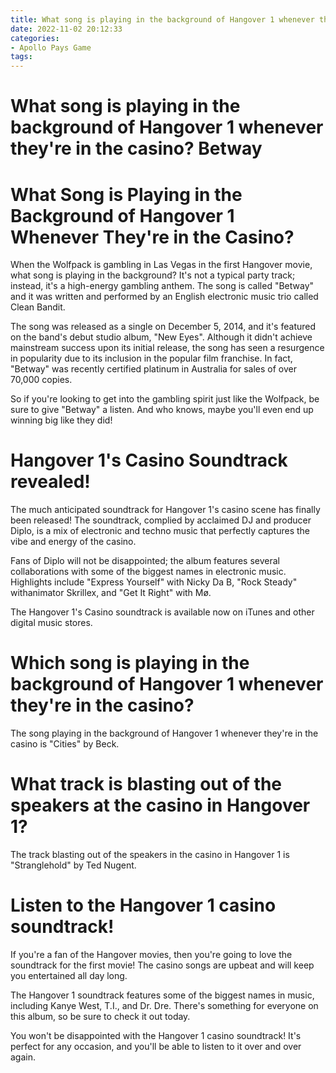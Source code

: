 ```yaml
---
title: What song is playing in the background of Hangover 1 whenever they're in the casino Betway 
date: 2022-11-02 20:12:33
categories:
- Apollo Pays Game
tags:
---
```



#  What song is playing in the background of Hangover 1 whenever they're in the casino? Betway 

<h1>What Song is Playing in the Background of Hangover 1 Whenever They're in the Casino?</h1>

When the Wolfpack is gambling in Las Vegas in the first Hangover movie, what song is playing in the background? It's not a typical party track; instead, it's a high-energy gambling anthem. The song is called "Betway" and it was written and performed by an English electronic music trio called Clean Bandit.

The song was released as a single on December 5, 2014, and it's featured on the band's debut studio album, "New Eyes". Although it didn't achieve mainstream success upon its initial release, the song has seen a resurgence in popularity due to its inclusion in the popular film franchise. In fact, "Betway" was recently certified platinum in Australia for sales of over 70,000 copies.

So if you're looking to get into the gambling spirit just like the Wolfpack, be sure to give "Betway" a listen. And who knows, maybe you'll even end up winning big like they did!

#  Hangover 1's Casino Soundtrack revealed! 

The much anticipated soundtrack for Hangover 1's casino scene has finally been released! The soundtrack, complied by acclaimed DJ and producer Diplo, is a mix of electronic and techno music that perfectly captures the vibe and energy of the casino.

Fans of Diplo will not be disappointed; the album features several collaborations with some of the biggest names in electronic music. Highlights include "Express Yourself" with Nicky Da B, "Rock Steady" withanimator Skrillex, and "Get It Right" with Mø.

The Hangover 1's Casino soundtrack is available now on iTunes and other digital music stores.

#  Which song is playing in the background of Hangover 1 whenever they're in the casino? 

The song playing in the background of Hangover 1 whenever they're in the casino is "Cities" by Beck.

#  What track is blasting out of the speakers at the casino in Hangover 1? 

The track blasting out of the speakers in the casino in Hangover 1 is "Stranglehold" by Ted Nugent.

#  Listen to the Hangover 1 casino soundtrack!

If you're a fan of the Hangover movies, then you're going to love the soundtrack for the first movie! The casino songs are upbeat and will keep you entertained all day long.

The Hangover 1 soundtrack features some of the biggest names in music, including Kanye West, T.I., and Dr. Dre. There's something for everyone on this album, so be sure to check it out today.

You won't be disappointed with the Hangover 1 casino soundtrack! It's perfect for any occasion, and you'll be able to listen to it over and over again.